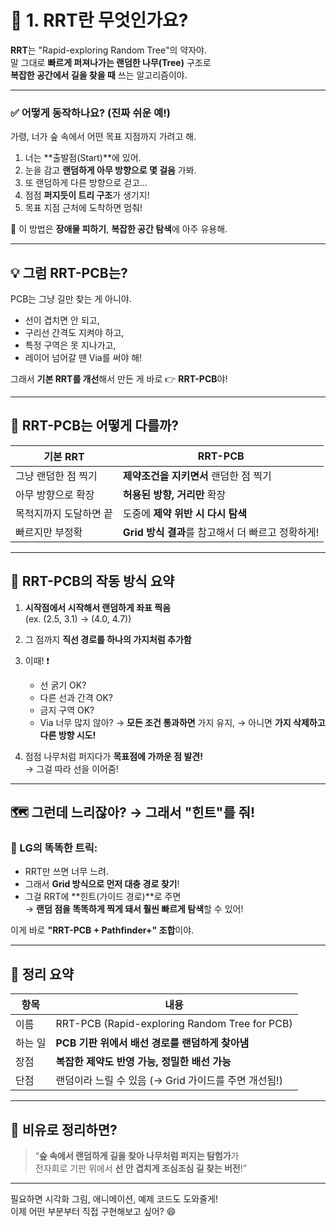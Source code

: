 # 🌳 1. RRT란 무엇인가요?

**RRT**는 "Rapid-exploring Random Tree"의 약자야.  
말 그대로 **빠르게 퍼져나가는 랜덤한 나무(Tree)** 구조로  
**복잡한 공간에서 길을 찾을 때** 쓰는 알고리즘이야.

---

### ✅ 어떻게 동작하나요? (진짜 쉬운 예!)

가령, 너가 숲 속에서 어떤 목표 지점까지 가려고 해.
1. 너는 **출발점(Start)**에 있어.
2. 눈을 감고 **랜덤하게 아무 방향으로 몇 걸음** 가봐.
3. 또 랜덤하게 다른 방향으로 걷고…
4. 점점 **퍼지듯이 트리 구조**가 생기지!
5. 목표 지점 근처에 도착하면 멈춰!

🧭 이 방법은 **장애물 피하기**, **복잡한 공간 탐색**에 아주 유용해.

---

## 💡 그럼 RRT-PCB는?

PCB는 그냥 길만 찾는 게 아니야.
- 선이 겹치면 안 되고,
- 구리선 간격도 지켜야 하고,
- 특정 구역은 못 지나가고,
- 레이어 넘어갈 땐 Via를 써야 해!

그래서 **기본 RRT를 개선**해서 만든 게 바로 👉 **RRT-PCB**야!

---

## 🧠 RRT-PCB는 어떻게 다를까?

| 기본 RRT | RRT-PCB |
|----------|----------|
| 그냥 랜덤한 점 찍기 | **제약조건을 지키면서** 랜덤한 점 찍기 |
| 아무 방향으로 확장 | **허용된 방향, 거리만** 확장 |
| 목적지까지 도달하면 끝 | 도중에 **제약 위반 시 다시 탐색** |
| 빠르지만 부정확 | **Grid 방식 결과**를 참고해서 더 빠르고 정확하게! |

---

## 🔧 RRT-PCB의 작동 방식 요약

1. **시작점에서 시작해서 랜덤하게 좌표 찍음**  
   (ex. (2.5, 3.1) → (4.0, 4.7))

2. 그 점까지 **직선 경로를 하나의 가지처럼 추가함**

3. 이때! ❗
   - 선 굵기 OK?
   - 다른 선과 간격 OK?
   - 금지 구역 OK?
   - Via 너무 많지 않아?
   → **모든 조건 통과하면** 가지 유지,
   → 아니면 **가지 삭제하고 다른 방향 시도!**

4. 점점 나무처럼 퍼지다가 **목표점에 가까운 점 발견!**  
   → 그걸 따라 선을 이어줌!

---

## 🗺️ 그런데 느리잖아? → 그래서 "힌트"를 줘!

### 🧠 LG의 똑똑한 트릭:
- RRT만 쓰면 너무 느려.
- 그래서 **Grid 방식으로 먼저 대충 경로 찾기**!
- 그걸 RRT에 **힌트(가이드 경로)**로 주면  
  → **랜덤 점을 똑똑하게 찍게 돼서 훨씬 빠르게 탐색**할 수 있어!

이게 바로 **"RRT-PCB + Pathfinder+" 조합**이야.

---

## 📌 정리 요약

| 항목 | 내용 |
|------|------|
| 이름 | RRT-PCB (Rapid-exploring Random Tree for PCB) |
| 하는 일 | **PCB 기판 위에서 배선 경로를 랜덤하게 찾아냄** |
| 장점 | **복잡한 제약도 반영 가능, 정밀한 배선 가능** |
| 단점 | 랜덤이라 느릴 수 있음 (→ Grid 가이드를 주면 개선됨!) |

---

## 🎨 비유로 정리하면?

> “**숲 속에서 랜덤하게 길을 찾아 나무처럼 퍼지는 탐험가**가  
> 전자회로 기판 위에서 **선 안 겹치게 조심조심 길 찾는 버전**!”

---

필요하면 시각화 그림, 애니메이션, 예제 코드도 도와줄게!  
이제 어떤 부분부터 직접 구현해보고 싶어? 😄
